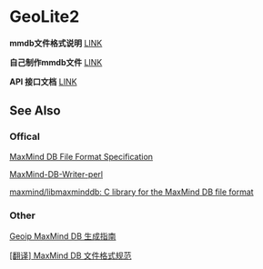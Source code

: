 # GeoLite2

**mmdb文件格式说明**
[LINK](docs/format.md)

**自己制作mmdb文件**
[LINK](docs/mmdb_writer.md)

**API 接口文档**
[LINK](docs/API.md)

## See Also

### Offical

[MaxMind DB File Format Specification](http://maxmind.github.io/MaxMind-DB/)

[MaxMind-DB-Writer-perl](https://github.com/maxmind/MaxMind-DB-Writer-perl)

[maxmind/libmaxminddb: C library for the MaxMind DB file format](https://github.com/maxmind/libmaxminddb)

### Other

[Geoip MaxMind DB 生成指南](https://blog.csdn.net/openex/article/details/53487465)

[[翻译] MaxMind DB 文件格式规范 ](https://www.cnblogs.com/yufengs/p/6606609.html)

